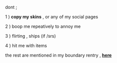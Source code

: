 dont ; 

1 ) **copy my skins** , or any of my social pages 

2 ) boop me repeatively to annoy me 

3 )  flirting , ships (if /srs)

4 ) hit me with items 

the rest are mentioned in my boundary rentry , [**here**](https://rentry.co/bosptboundries)

